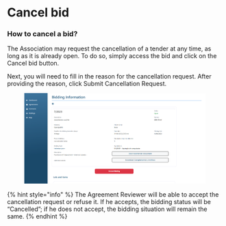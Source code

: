 # Cancel bid

### How to cancel a bid?

The Association may request the cancellation of a tender at any time, as long as it is already open. To do so, simply access the bid and click on the Cancel bid button.&#x20;

Next, you will need to fill in the reason for the cancellation request. After providing the reason, click Submit Cancellation Request.

<figure><img src="../../../.gitbook/assets/cancel-bid.png" alt=""><figcaption></figcaption></figure>

{% hint style="info" %}
The Agreement Reviewer will be able to accept the cancellation request or refuse it. If he accepts, the bidding status will be “Cancelled”; if he does not accept, the bidding situation will remain the same.
{% endhint %}
